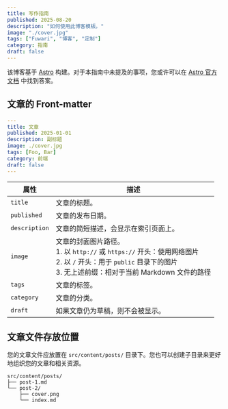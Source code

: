 ```yaml
---
title: 写作指南
published: 2025-08-20
description: "如何使用此博客模板。"
image: "./cover.jpg"
tags: ["Fuwari", "博客", "定制"]
category: 指南
draft: false
---
```


该博客基于 [Astro](https://astro.build/) 构建。对于本指南中未提及的事项，您或许可以在 [Astro 官方文档](https://docs.astro.build/) 中找到答案。

## 文章的 Front-matter

```yaml
---
title: 文章
published: 2025-01-01
description: 副标题
image: ./cover.jpg
tags: [Foo, Bar]
category: 前端
draft: false
---
```

| 属性          | 描述                                                                                                                                                                                                    |
|---------------|---------------------------------------------------------------------------------------------------------------------------------------------------------------------------------------------------------|
| `title`       | 文章的标题。                                                                                                                                                                                            |
| `published`   | 文章的发布日期。                                                                                                                                                                                        |
| `description` | 文章的简短描述，会显示在索引页面上。                                                                                                                                                                    |
| `image`       | 文章的封面图片路径。<br/>1. 以 `http://` 或 `https://` 开头：使用网络图片<br/>2. 以 `/` 开头：用于 `public` 目录下的图片<br/>3. 无上述前缀：相对于当前 Markdown 文件的路径 |
| `tags`        | 文章的标签。                                                                                                                                                                                            |
| `category`    | 文章的分类。                                                                                                                                                                                            |
| `draft`       | 如果文章仍为草稿，则不会被显示。                                                                                                                                                                        |

## 文章文件存放位置

您的文章文件应放置在 `src/content/posts/` 目录下。您也可以创建子目录来更好地组织您的文章和相关资源。

```
src/content/posts/
├── post-1.md
└── post-2/
    ├── cover.png
    └── index.md
```